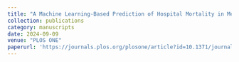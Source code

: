 ```yaml
---
title: "A Machine Learning-Based Prediction of Hospital Mortality in Mechanically Ventilated ICU Patients"
collection: publications
category: manuscripts
date: 2024-09-09
venue: "PLOS ONE"
paperurl: 'https://journals.plos.org/plosone/article?id=10.1371/journal.pone.0309383'
---
```

